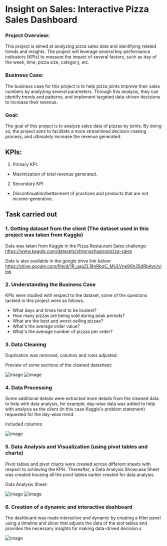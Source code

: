 # Insight on Sales: Interactive Pizza Sales Dashboard

### Project Overview:
This project is aimed at analyzing pizza sales data and identifying related trends and insights. 
The project will leverage several key performance indicators (KPIs) to measure the impact of several factors, such as day of the week, time, pizza size, category, etc.

### Business Case:
The business case for this project is to help pizza joints improve their sales numbers by analyzing several parameters. 
Through this analysis, they can identify trends and patterns, and implement targeted data-driven decisions to increase their revenue.

### Goal:
The goal of this project is to analyze sales data of pizzas by joints. 
By doing so, the project aims to facilitate a more streamlined decision-making process, and ultimately increase the revenue generated.

## KPIs:
1. Primary KPI:
  - Maximization of total revenue generated.

2. Secondary KPI
  - Discontinuation/betterment of practices and products that are not income-generative.

## Task carried out

### 1. Getting dataset from the client (The dataset used in this project was taken from Kaggle)

  Data was taken from Kaggle in the Pizza Restaurant Sales challenge: https://www.kaggle.com/datasets/shilongzhuang/pizza-sales
  
Data is also available in the google drive link below:
  https://drive.google.com/file/d/1R_uaoZL18nRbqC_MULVne90h3SdRbAyn/view

### 2. Understanding the Business Case

  KPIs were studied with respect to the dataset, some of the questions tackled in this project were as follows:
  - What days and times tend to be busiest?
  - How many pizzas are being sold during peak periods?
  - What are the best and worst-selling pizzas?
  - What's the average order value?
  - What's the average number of pizzas per order?

### 3. Data Cleaning

  Duplication was removed, columns and rows adjusted.

  Preview of some sections of the cleaned datasheet:
  
![image](https://github.com/Kartikaye07/Interactive-Sales-Dashboard/blob/main/images/Data%20Cleaning%202.png)
![image](https://github.com/Kartikaye07/Interactive-Sales-Dashboard/blob/main/images/Data%20Manipulation%201.png)
  
### 4. Data Processing 
  Some additional details were extracted more details from the cleaned data to help with data analysis, for example, day-wise data was added
  to help with analysis as the client (in this case Kaggle's problem statement) requested for the day-wise trend.
  
Included columns:

  ![image](https://github.com/Kartikaye07/Interactive-Sales-Dashboard/blob/main/images/Data%20Manipulation%202.png)

### 5. Data Analysis and Visualization (using pivot tables and charts)

  Pivot tables and pivot charts were created across different sheets with respect to achieving the KPIs. 
  Thereafter, a Data Analysis Showcase Sheet was created housing all the pivot tables earlier created for data analysis.

  Data Analysis Sheet:

  ![image](https://github.com/Kartikaye07/Interactive-Sales-Dashboard/blob/main/images/Pivot%20Tables%20and%20Charts%20-%201.png)
  ![image](https://github.com/Kartikaye07/Interactive-Sales-Dashboard/blob/main/images/Pivot%20Tables%20and%20Charts%20-%202.png)

### 6. Creation of a dynamic and interactive dashboard

  The dashboard was made interactive and dynamic by creating a filter panel using a timeline and slicer that adjusts the data of the piot tables and provides the necessary insights for making data-drived decision.s

  ![image](https://github.com/Kartikaye07/Interactive-Sales-Dashboard/blob/main/images/Interactive%20Dashboard.png)




